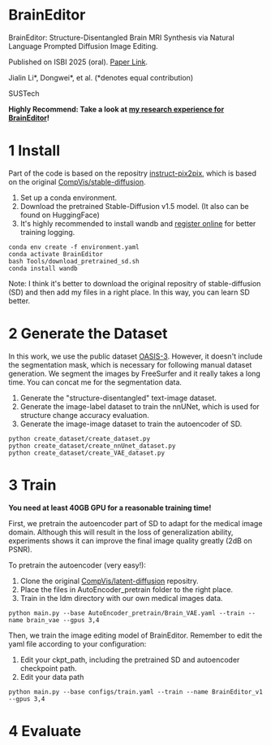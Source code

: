 # BrainEditor

BrainEditor: Structure-Disentangled Brain MRI Synthesis via Natural Language Prompted Diffusion Image Editing.

Published on ISBI 2025 (oral). [Paper Link](https://github.com/LIKP0/My-tiny-research/tree/main/BrainEditor).

Jialin Li*, Dongwei*, et al. (*denotes equal contribution) 

SUSTech

**Highly Recommend: Take a look at [my research experience for BrainEditor](https://github.com/LIKP0/My-tiny-research/tree/main/BrainEditor)!**

# 1 Install

Part of the code is based on the repositry [instruct-pix2pix](https://github.com/timothybrooks/instruct-pix2pix), which is based on the original [CompVis/stable-diffusion](https://github.com/CompVis/stable-diffusion).

1. Set up a conda environment.
2. Download the pretrained Stable-Diffusion v1.5 model. (It also can be found on HuggingFace)
3. It's highly recommended to install wandb and [register online](https://wandb.ai/site/) for better training logging.

```
conda env create -f environment.yaml
conda activate BrainEditor
bash Tools/download_pretrained_sd.sh
conda install wandb
```
Note: I think it's better to download the original repositry of stable-diffusion (SD) and then add my files in a right place. In this way, you can learn SD better.

# 2 Generate the Dataset

In this work, we use the public dataset [OASIS-3](https://sites.wustl.edu/oasisbrains/). However, it doesn't include the segmentation mask, which is necessary for following manual dataset generation. We segment the images by FreeSurfer and it really takes a long time. You can concat me for the segmentation data.

1. Generate the "structure-disentangled" text-image dataset.
2. Generate the image-label dataset to train the nnUNet, which is used for structure change accuracy evaluation.
3. Generate the image-image dataset to train the autoencoder of SD.

```
python create_dataset/create_dataset.py
python create_dataset/create_nnUnet_dataset.py
python create_dataset/create_VAE_dataset.py
```

# 3 Train

**You need at least 40GB GPU for a reasonable training time!**

First, we pretrain the autoencoder part of SD to adapt for the medical image domain. Although this will result in the loss of generalization ability, experiments shows it can improve the final image quality greatly (2dB on PSNR).

To pretrain the autoencoder (very easy!):
1. Clone the original [CompVis/latent-diffusion](https://github.com/CompVis/latent-diffusion) repositry.
2. Place the files in AutoEncoder_pretrain folder to the right place.
3. Train in the ldm directory with our own medical images data.

```
python main.py --base AutoEncoder_pretrain/Brain_VAE.yaml --train --name brain_vae --gpus 3,4
```

Then, we train the image editing model of BrainEditor. Remember to edit the yaml file according to your configuration:
1. Edit your ckpt_path, including the pretrained SD and autoencoder checkpoint path.
2. Edit your data path

```
python main.py --base configs/train.yaml --train --name BrainEditor_v1 --gpus 3,4
```

# 4 Evaluate



